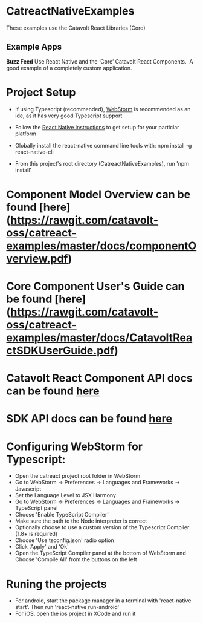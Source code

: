 CatreactNativeExamples
=================

These examples use the Catavolt React Libraries (Core)


## Example Apps

**Buzz Feed**
Use React Native and the ‘Core’ Catavolt React Components.  A good example of a completely custom application.
                                                
# Project Setup

* If using Typescript (recommended), [WebStorm](https://www.jetbrains.com/webstorm/) is recommended as an ide, as it has very good Typescript support

* Follow the [React Native Instructions]( https://facebook.github.io/react-native/docs/getting-started.html#content) to get setup for your particlar platform

* Globally install the react-native command line tools with: npm install -g react-native-cli

* From this project's root directory (CatreactNativeExamples), run 'npm install'  

# Component Model Overview can be found [here] (https://rawgit.com/catavolt-oss/catreact-examples/master/docs/componentOverview.pdf)
# Core Component User's Guide can be found [here] (https://rawgit.com/catavolt-oss/catreact-examples/master/docs/CatavoltReactSDKUserGuide.pdf)
# Catavolt React Component API docs can be found [here](https://rawgit.com/catavolt-oss/catreact-examples/master/docs/catreact/index.html)
# SDK API docs can be found [here](https://rawgit.com/catavolt-oss/catreact-examples/master/docs/catavolt-sdk/index.html)

# Configuring WebStorm for Typescript:

* Open the catreact project root folder in WebStorm
* Go to WebStorm -> Preferences -> Languages and Frameworks -> Javascript
* Set the Language Level to JSX Harmony
* Go to WebStorm -> Preferences -> Languages and Frameworks -> TypeScript panel
* Choose 'Enable TypeScript Compiler'
* Make sure the path to the Node interpreter is correct
* Optionally choose to use a custom version of the Typescript Compiler (1.8+ is required)
* Choose 'Use tsconfig.json' radio option
* Click 'Apply' and 'Ok'
* Open the TypeScript Compiler panel at the bottom of WebStorm and Choose 'Compile All' from the buttons on the left

# Runing the projects

* For android, start the package manager in a terminal with 'react-native start'.  Then run 'react-native run-android'
* For iOS, open the ios project in XCode and run it


